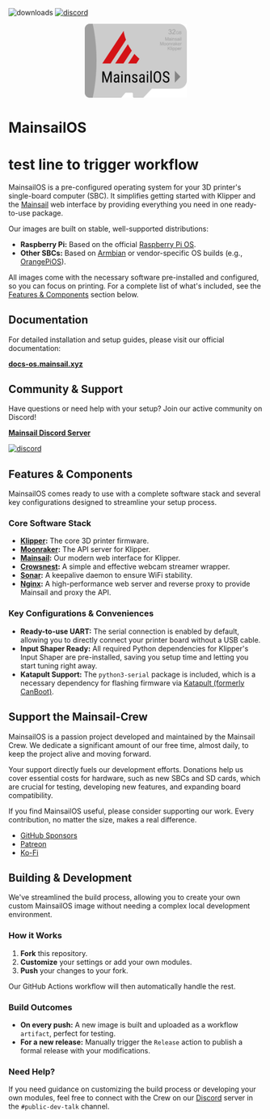 ![downloads](https://img.shields.io/github/downloads/mainsail-crew/MainsailOS/total)
[![discord](https://img.shields.io/discord/758059413700345988?color=%235865F2&label=discord&logo=discord&logoColor=white&style=flat)](https://discord.gg/mainsail)

<p align="center">
<img src=".github/sdcard-logo.png" style="width:40%; max-width: 300px;" >
</p>

# MainsailOS
# test line to  trigger workflow
MainsailOS is a pre-configured operating system for your 3D printer's
single-board computer (SBC). It simplifies getting started with Klipper and the
[Mainsail](https://github.com/mainsail-crew/mainsail) web interface by providing
everything you need in one ready-to-use package.

Our images are built on stable, well-supported distributions:

-   **Raspberry Pi:** Based on the official [Raspberry Pi OS](https://www.raspberrypi.com/software/).
-   **Other SBCs:** Based on [Armbian](https://www.armbian.com/) or
    vendor-specific OS builds (e.g., [OrangePiOS](https://github.com/orangepi-xunlong/orangepi-build)).

All images come with the necessary software pre-installed and configured, so you
can focus on printing. For a complete list of what's included, see the
[Features & Components](#features--components) section below.

## Documentation

For detailed installation and setup guides, please visit our official
documentation:

**[docs-os.mainsail.xyz](https://docs-os.mainsail.xyz)**

## Community & Support

Have questions or need help with your setup? Join our active community on
Discord!

**[Mainsail Discord Server](https://discord.gg/mainsail)**

[![discord](https://img.shields.io/discord/758059413700345988?color=%235865F2&label=discord&logo=discord&logoColor=white&style=flat)](https://discord.gg/mainsail)

## Features & Components

MainsailOS comes ready to use with a complete software stack and several key
configurations designed to streamline your setup process.

### Core Software Stack

-   **[Klipper](https://github.com/Klipper3d/klipper):** The core 3D printer
    firmware.
-   **[Moonraker](https://github.com/Arksine/moonraker):** The API server for
    Klipper.
-   **[Mainsail](https://github.com/mainsail-crew/mainsail):** Our modern web
    interface for Klipper.
-   **[Crowsnest](https://github.com/mainsail-crew/crowsnest):** A simple and
    effective webcam streamer wrapper.
-   **[Sonar](https://github.com/mainsail-crew/sonar):** A keepalive daemon to
    ensure WiFi stability.
-   **[Nginx](https://nginx.org/):** A high-performance web server and reverse
    proxy to provide Mainsail and proxy the API.

### Key Configurations & Conveniences

-   **Ready-to-use UART:** The serial connection is enabled by default,
    allowing you to directly connect your printer board without a USB cable.
-   **Input Shaper Ready:** All required Python dependencies for Klipper's
    Input Shaper are pre-installed, saving you setup time and letting you start
    tuning right away.
-   **Katapult Support:** The `python3-serial` package is included, which is a
    necessary dependency for flashing firmware via
    [Katapult (formerly CanBoot)](https://github.com/Arksine/katapult).

## Support the Mainsail-Crew

MainsailOS is a passion project developed and maintained by the Mainsail Crew.
We dedicate a significant amount of our free time, almost daily, to keep the
project alive and moving forward.

Your support directly fuels our development efforts. Donations help us cover
essential costs for hardware, such as new SBCs and SD cards, which are crucial
for testing, developing new features, and expanding board compatibility.

If you find MainsailOS useful, please consider supporting our work. Every
contribution, no matter the size, makes a real difference.

- [GitHub Sponsors](https://github.com/sponsors/mainsail-crew)
- [Patreon](https://www.patreon.com/meteyou)
- [Ko-Fi](https://ko-fi.com/mainsail)

## Building & Development

We've streamlined the build process, allowing you to create your own custom
MainsailOS image without needing a complex local development environment.

### How it Works

1.  **Fork** this repository.
2.  **Customize** your settings or add your own modules.
3.  **Push** your changes to your fork.

Our GitHub Actions workflow will then automatically handle the rest.

### Build Outcomes

-   **On every push:** A new image is built and uploaded as a workflow
    `artifact`, perfect for testing.
-   **For a new release:** Manually trigger the `Release` action to publish a
    formal release with your modifications.

### Need Help?

If you need guidance on customizing the build process or developing your own
modules, feel free to connect with the Crew on our
[Discord](https://discord.gg/mainsail) server in the `#public-dev-talk`
channel.
